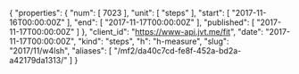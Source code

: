 {
  "properties": {
    "num": [
      7023
    ],
    "unit": [
      "steps"
    ],
    "start": [
      "2017-11-16T00:00:00Z"
    ],
    "end": [
      "2017-11-17T00:00:00Z"
    ],
    "published": [
      "2017-11-17T00:00:00Z"
    ]
  },
  "client_id": "https://www-api.jvt.me/fit",
  "date": "2017-11-17T00:00:00Z",
  "kind": "steps",
  "h": "h-measure",
  "slug": "2017/11/w4lsh",
  "aliases": [
    "/mf2/da40c7cd-fe8f-452a-bd2a-a42179da1313/"
  ]
}
